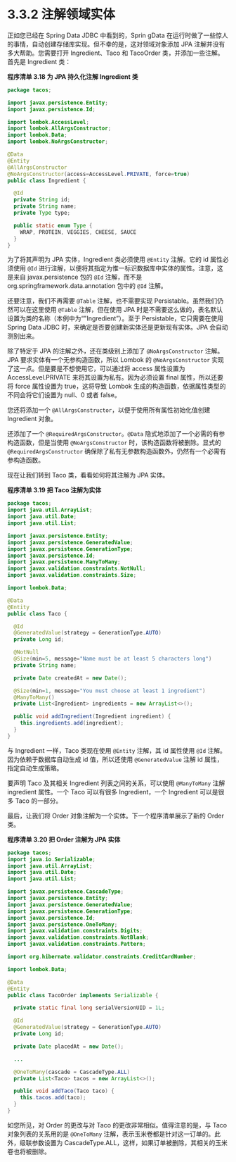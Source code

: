 # 3.3.2 注解领域实体

正如您已经在 Spring Data JDBC 中看到的，Sprin gData 在运行时做了一些惊人的事情，自动创建存储库实现。但不幸的是，这对领域对象添加 JPA 注解并没有多大帮助。您需要打开 Ingredient、Taco 和 TacoOrder 类，并添加一些注解。首先是 Ingredient 类：

**程序清单 3.18 为 JPA 持久化注解 Ingredient 类**
```java
package tacos;

import javax.persistence.Entity;
import javax.persistence.Id;

import lombok.AccessLevel;
import lombok.AllArgsConstructor;
import lombok.Data;
import lombok.NoArgsConstructor;

@Data
@Entity
@AllArgsConstructor
@NoArgsConstructor(access=AccessLevel.PRIVATE, force=true)
public class Ingredient {

  @Id
  private String id;
  private String name;
  private Type type;

  public static enum Type {
    WRAP, PROTEIN, VEGGIES, CHEESE, SAUCE
  }
}
```

为了将其声明为 JPA 实体，Ingredient 类必须使用 `@Entity` 注解。它的 id 属性必须使用 `@Id` 进行注解，以便将其指定为惟一标识数据库中实体的属性。注意，这是来自 javax.persistence 包的 `@Id` 注解，而不是 org.springframework.data.annotation 包中的 `@Id` 注解。

还要注意，我们不再需要 `@Table` 注解，也不需要实现 Persistable。虽然我们仍然可以在这里使用 `@Table` 注解，但在使用 JPA 时是不需要这么做的，表名默认设置为类的名称（本例中为“"Ingredient”）。至于 Persistable，它只需要在使用 Spring Data JDBC 时，来确定是否要创建新实体还是更新现有实体。JPA 会自动测别出来。

除了特定于 JPA 的注解之外，还在类级别上添加了 `@NoArgsConstructor` 注解。JPA 要求实体有一个无参构造函数，所以 Lombok 的  `@NoArgsConstructor` 实现了这一点。但是要是不想使用它，可以通过将 access 属性设置为 AccessLevel.PRIVATE 来将其设置为私有。因为必须设置 final 属性，所以还要将 force 属性设置为 true，这将导致 Lombok 生成的构造函数，依据属性类型的不同会将它们设置为 null、0 或者 false。

您还将添加一个 `@AllArgsConstructor`，以便于使用所有属性初始化值创建 Ingredient 对象。

还添加了一个 `@RequiredArgsConstructor`。`@Data` 隐式地添加了一个必需的有参构造函数，但是当使用 `@NoArgsConstructor` 时，该构造函数将被删除。显式的 `@RequiredArgsConstructor` 确保除了私有无参数构造函数外，仍然有一个必需有参构造函数。

现在让我们转到 Taco 类，看看如何将其注解为 JPA 实体。

**程序清单 3.19 把 Taco 注解为实体**

```java
package tacos;
import java.util.ArrayList;
import java.util.Date;
import java.util.List;

import javax.persistence.Entity;
import javax.persistence.GeneratedValue;
import javax.persistence.GenerationType;
import javax.persistence.Id;
import javax.persistence.ManyToMany;
import javax.validation.constraints.NotNull;
import javax.validation.constraints.Size;

import lombok.Data;

@Data
@Entity
public class Taco {

  @Id
  @GeneratedValue(strategy = GenerationType.AUTO)
  private Long id;

  @NotNull
  @Size(min=5, message="Name must be at least 5 characters long")
  private String name;

  private Date createdAt = new Date();

  @Size(min=1, message="You must choose at least 1 ingredient")
  @ManyToMany()
  private List<Ingredient> ingredients = new ArrayList<>();

  public void addIngredient(Ingredient ingredient) {
    this.ingredients.add(ingredient);
  }
}
```

与 Ingredient 一样，Taco 类现在使用 `@Entity` 注解，其 id 属性使用 `@Id` 注解。因为依赖于数据库自动生成 id 值，所以还使用 `@GeneratedValue` 注解 id 属性，指定自动生成策略。

要声明 Taco 及其相关 Ingredient 列表之间的关系，可以使用 `@ManyToMany` 注解 ingredient 属性。一个 Taco 可以有很多 Ingredient，一个 Ingredient 可以是很多 Taco 的一部分。

最后，让我们将 Order 对象注解为一个实体。下一个程序清单展示了新的 Order 类。

**程序清单 3.20 把 Order 注解为 JPA 实体**

```java
package tacos;
import java.io.Serializable;
import java.util.ArrayList;
import java.util.Date;
import java.util.List;

import javax.persistence.CascadeType;
import javax.persistence.Entity;
import javax.persistence.GeneratedValue;
import javax.persistence.GenerationType;
import javax.persistence.Id;
import javax.persistence.OneToMany;
import javax.validation.constraints.Digits;
import javax.validation.constraints.NotBlank;
import javax.validation.constraints.Pattern;

import org.hibernate.validator.constraints.CreditCardNumber;

import lombok.Data;

@Data
@Entity
public class TacoOrder implements Serializable {

  private static final long serialVersionUID = 1L;

  @Id
  @GeneratedValue(strategy = GenerationType.AUTO)
  private Long id;

  private Date placedAt = new Date();

  ...

  @OneToMany(cascade = CascadeType.ALL)
  private List<Taco> tacos = new ArrayList<>();

  public void addTaco(Taco taco) {
    this.tacos.add(taco);
  }
}
```

如您所见，对 Order 的更改与对 Taco 的更改非常相似。值得注意的是，与 Taco 对象列表的关系用的是 `@OneToMany` 注解，表示玉米卷都是针对这一订单的。此外，级联参数设置为 CascadeType.ALL，这样，如果订单被删除，其相关的玉米卷也将被删除。



